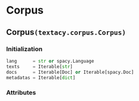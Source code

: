 # Corpus

## **Corpus**`(textacy.corpus.Corpus)`

### Initialization

```python
lang      = str or spacy.Language
texts     = Iterable[str]
docs      = Iterable[Doc] or Iterable[spacy.Doc]
metadatas = Iterable[dict]
```

### Attributes

